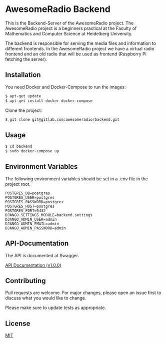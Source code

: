 # AwesomeRadio Backend

This is the Backend-Server of the AwesomeRadio project. The AwesomeRadio project is a beginners practical at the Faculty of Mathematics and Computer Science at Heidelberg University.

The backend is responsible for serving the media files and information to different frontends. In the AwesomeRadio project we have a virtual radio frontend and an old radio that will be used as frontend (Raspberry Pi fetching the server).

## Installation

You need Docker and Docker-Compose to run the images:

```bash
$ apt-get update
$ apt-get install docker docker-compose
```

Clone the project:

```bash
$ git clone git@gitlab.com:awesomeradio/backend.git
```

## Usage

```bash
$ cd backend
$ sudo docker-compose up
```

## Environment Variables

The following environment variables should be set in a .env file in the project root.

```
POSTGRES_DB=postgres
POSTGRES_USER=postgres
POSTGRES_PASSWORD=postgres
POSTGRES_HOST=postgres
POSTGRES_PORT=5432
DJANGO_SETTINGS_MODULE=backend.settings
DJANGO_ADMIN_USER=admin
DJANGO_ADMIN_EMAIL=admin
DJANGO_ADMIN_PASSWORD=admin
```

## API-Documentation

The API is documented at Swagger.

[API Documentation (v1.0.0)](https://app.swaggerhub.com/apis-docs/AwesomeRadio/radio-backend/1.0.0)

## Contributing

Pull requests are welcome. For major changes, please open an issue first to discuss what you would like to change.

Please make sure to update tests as appropriate.

## License
[MIT](https://choosealicense.com/licenses/mit/)